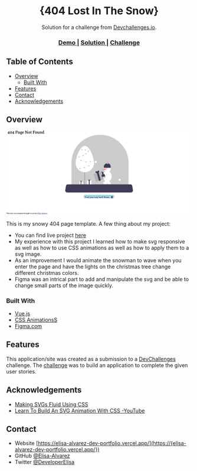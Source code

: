 <!-- Please update value in the {}  -->

<h1 align="center">{404 Lost In The Snow}</h1>

<div align="center">
   Solution for a challenge from  <a href="http://devchallenges.io" target="_blank">Devchallenges.io</a>.
</div>

<div align="center">
  <h3>
    <a href="https://404-page-template.vercel.app/">
      Demo
    </a>
    <span> | </span>
    <a href="https://github.com/Elisa-Alvarez/404-page-template/blob/master/404/src/404_Page.vue">
      Solution
    </a>
    <span> | </span>
    <a href="https://devchallenges.io/challenges/wBunSb7FPrIepJZAg0sY">
      Challenge
    </a>
  </h3>
</div>

<!-- TABLE OF CONTENTS -->

## Table of Contents

- [Overview](#overview)
  - [Built With](#built-with)
- [Features](#features)
- [Contact](#contact)
- [Acknowledgements](#acknowledgements)

<!-- OVERVIEW -->

## Overview

![screenshot](./404/src/assets/snow-globe-img.PNG)

This is my snowy 404 page template. A few thing about my project:

- You can find live project [here](https://404-page-template.vercel.app/)
- My experience with this project I learned how to make svg responsive as well as how to use CSS animations as well as how to apply them to a svg image.
- As an improvement I would animate the snowman to wave when you enter the page and have the lights on the christmas tree change different christmas colors.
- Figma was an intrical part to add and manipulate the svg and be able to change small parts of the image quickly.

### Built With

<!-- This section should list any major frameworks that you built your project using. Here are a few examples.-->

- [Vue.js](https://vuejs.org/)
- [CSS AnimationsS](https://www.w3schools.com/css/css3_animations.asp/)
- [Figma.com](figma.com)

## Features

<!-- List the features of your application or follow the template. Don't share the figma file here :) -->

This application/site was created as a submission to a [DevChallenges](https://devchallenges.io/challenges) challenge. The [challenge](https://devchallenges.io/challenges/wBunSb7FPrIepJZAg0sY) was to build an application to complete the given user stories.


## Acknowledgements

<!-- This section should list any articles or add-ons/plugins that helps you to complete the project. This is optional but it will help you in the future. For exmpale -->

- [Making SVGs Fluid Using CSS](https://tympanus.net/codrops/2014/08/19/making-svgs-responsive-with-css/#:~:text=In%20order%20to%20make%20an,leave%20the%20viewBox%20attribute%20present.)
- [Learn To Build An SVG Animation With CSS -YouTube](https://www.youtube.com/watch?v=gWai7fYp9PY)

## Contact

- Website [https://elisa-alvarez-dev-portfolio.vercel.app/](https://{elisa-alvarez-dev-portfolio.vercel.app/})
- GitHub [@Elisa-Alvarez](https://{github.com/Elisa-Alvarez})
- Twitter [@DeveloperElisa](https://{twitter.com/DeveloperElisa})
